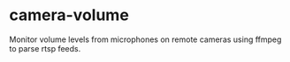 # camera-volume
Monitor volume levels from microphones on remote cameras using ffmpeg to parse rtsp feeds.

